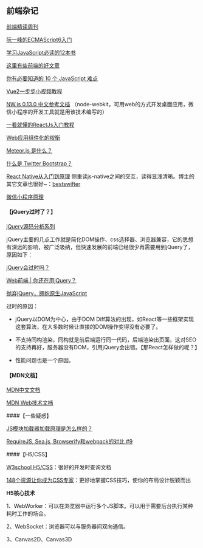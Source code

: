 ## 前端杂记



[前端精读周刊](https://github.com/dt-fe/weekly/) 



[阮一峰的ECMAScript6入门](http://es6.ruanyifeng.com/) 

[学习JavaScript必读的12本书](https://zhuanlan.zhihu.com/p/22914734) 

[这里有些前端的好文章](http://www.10tiao.com/channel/index?type=264&name=web) 

[你有必要知道的 10 个 JavaScript 难点](http://www.10tiao.com/html/399/201707/2651494566/1.html)  

[Vue2一步步小视频教程](https://laracasts.com/series/learn-vue-2-step-by-step) 



[NW.js 0.13.0 中文参考文档](https://liuxp.me/nwjs/) （node-webkit，可用web的方式开发桌面应用，微信小程序的开发工具就是用该技术编写的）

[一看就懂的ReactJs入门教程](http://www.cocoachina.com/webapp/20150721/12692.html) 

[Web应用组件化的权衡](https://github.com/xufei/blog/issues/22) 

[Meteor.js 是什么？](https://www.zhihu.com/question/20296322) 

[什么是 Twitter Bootstrap？](https://www.zhihu.com/question/19821825) 

[React Native从入门到原理](http://www.jianshu.com/p/978c4bd3a759) 侧重读js-native之间的交互，读得显浅清晰。博主的其它文章也很好~：[bestswifter](http://www.jianshu.com/u/3e55748920d2) 

[微信小程序原理](http://www.jianshu.com/p/fe7a8737680f) 



#### 【jQuery过时了？】 

[jQuery源码分析系列](http://www.cnblogs.com/aaronjs/p/3279314.html) 

jQuery主要的几点工作就是简化DOM操作、css选择器、浏览器兼容，它的思想有深远的影响，被广泛吸纳，但快速发展的前端已经很少再需要用到jQuery了，原因如下：

[jQuery会过时吗？](https://www.zhihu.com/question/34892985) 

[Web前端 | 你还在用jQuery？](http://www.10tiao.com/html/463/201704/2650839889/1.html) 

[抛弃jQuery，拥抱原生JavaScript](https://github.com/camsong/blog/issues/4) 

过时的原因：

* jQuery以DOM为中心，由于DOM Diff算法的出现，如React等一些框架实现这套算法，在大多数时候让直接的DOM操作变得没有必要了。


* 不支持同构渲染，同构就是前后端运行同一代码，后端渲染出页面，这对SEO的支持再好，服务器没有DOM，引用jQuery会出错。【那React怎样做的呢？】
* 性能问题也是一个原因。




#### 【MDN文档】 

[MDN中文文档](https://developer.mozilla.org/zh-CN/) 

[MDN Web技术文档](https://developer.mozilla.org/zh-CN/docs/Web) 



####【一些疑惑】

[JS模块加载器加载原理是怎么样的？](https://www.zhihu.com/question/21157540) 

[RequireJS, Sea.js, Browserify和webpack的对比 #9](https://github.com/boxizen/boxizen.github.io/issues/9) 



####【H5/CSS】

[W3school H5/CSS](http://www.w3school.com.cn/h.asp)：很好的开发时查询文档

[148个资源让你成为CSS专家](https://segmentfault.com/a/1190000006689923)：更好地掌握CSS技巧，使你的布局设计脱颖而出



**H5核心技术** 

1、WebWorker：可以在浏览器中运行多个JS脚本。可以用于需要后台执行某种耗时工作的场合。

2、WebSocket：浏览器可以与服务器间双向通信。

3、Canvas2D、Canvas3D